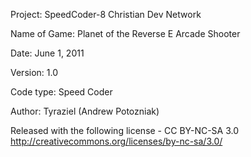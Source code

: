 Project: SpeedCoder-8 Christian Dev Network

Name of Game: Planet of the Reverse E Arcade Shooter

Date: June 1, 2011

Version: 1.0

Code type: Speed Coder

Author: Tyraziel (Andrew Potozniak)

Released with the following license -
CC BY-NC-SA 3.0
http://creativecommons.org/licenses/by-nc-sa/3.0/